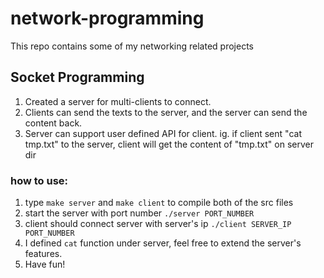 # network-programming

This repo contains some of my networking related projects

## Socket Programming

1. Created a server for multi-clients to connect.
2. Clients can send the texts to the server, and the server can send the content back.
3. Server can support user defined API for client. 
ig. if client sent "cat tmp.txt" to the server, client will get the content of "tmp.txt" on server dir

### how to use:
1. type `make server` and `make client` to compile both of the src files
2. start the server with port number `./server PORT_NUMBER`
3. client should connect server with server's ip `./client SERVER_IP PORT_NUMBER`
4. I defined `cat` function under server, feel free to extend the server's features.
5. Have fun!
